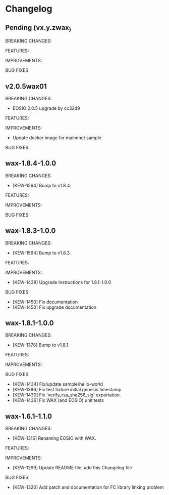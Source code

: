 # Changelog

## Pending (vx.y.zwax<sub version>)

BREAKING CHANGES:

FEATURES:

IMPROVEMENTS:

BUG FIXES:

## v2.0.5wax01

BREAKING CHANGES:
- EOSIO 2.0.5 upgrade by cc32d9

FEATURES:

IMPROVEMENTS:
- Update docker image for mainnnet sample

BUG FIXES:

## wax-1.8.4-1.0.0

BREAKING CHANGES:
- [KEW-1564] Bump to v1.8.4.

FEATURES:

IMPROVEMENTS:

BUG FIXES:

## wax-1.8.3-1.0.0

BREAKING CHANGES:
- [KEW-1564] Bump to v1.8.3.

FEATURES:

IMPROVEMENTS:
- [KEW-1438] Upgrade instructions for 1.8.1-1.0.0

BUG FIXES:
- [KEW-1450] Fix documentation
- [KEW-1450] Fix upgrade documentation

## wax-1.8.1-1.0.0

BREAKING CHANGES:
- [KEW-1378] Bump to v1.8.1.

FEATURES:

IMPROVEMENTS:

BUG FIXES:
- [KEW-1434] Fix/update sample/hello-world
- [KEW-1396] Fix test fixture initial genesis timestamp
- [KEW-1430] Fix 'verify_rsa_sha256_sig' exportation.
- [KEW-1436] Fix WAX (and EOSIO) unit tests

## wax-1.6.1-1.1.0

BREAKING CHANGES:
- [KEW-1316] Renaming EOSIO with WAX.

FEATURES:

IMPROVEMENTS:
- [KEW-1299] Update README file, add this Changelog file

BUG FIXES:
- [KEW-1320] Add patch and documentation for FC library linking problem

